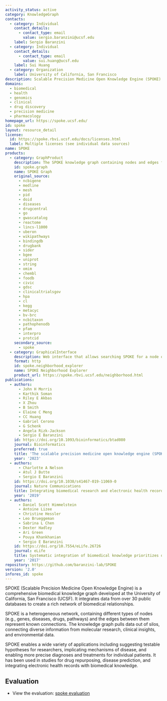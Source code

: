 ```yaml
---
activity_status: active
category: KnowledgeGraph
contacts:
  - category: Individual
    contact_details:
      - contact_type: email
        value: sergio.baranzini@ucsf.edu
    label: Sergio Baranzini
  - category: Individual
    contact_details:
      - contact_type: email
        value: sui.huang@ucsf.edu
    label: Sui Huang
  - category: Organization
    label: University of California, San Francisco
description: Scalable Precision Medicine Open Knowledge Engine (SPOKE) is a comprehensive biomedical knowledge graph that connects diverse data from multiple domains to enable discovery and precision medicine applications.
domains:
  - biomedical
  - health
  - genomics
  - clinical
  - drug discovery
  - precision medicine
  - pharmacology
homepage_url: https://spoke.ucsf.edu/
id: spoke
layout: resource_detail
license:
  id: https://spoke.rbvi.ucsf.edu/docs/licenses.html
  label: Multiple licenses (see individual data sources)
name: SPOKE
products:
  - category: GraphProduct
    description: The SPOKE knowledge graph containing nodes and edges from multiple biomedical data sources.
    id: spoke.graph
    name: SPOKE Graph
    original_source:
      - ncbigene
      - medline
      - mesh
      - pid
      - doid
      - diseases
      - drugcentral
      - go
      - gwascatalog
      - reactome
      - lincs-l1000
      - uberon
      - wikipathways
      - bindingdb
      - drugbank
      - sider
      - bgee
      - uniprot
      - string
      - omim
      - chembl
      - foodb
      - civic
      - gdsc
      - clinicaltrialsgov
      - hpa
      - cl
      - kegg
      - metacyc
      - bv-brc
      - ncbitaxon
      - pathophenodb
      - pfam
      - interpro
      - protcid
    secondary_source:
      - spoke
  - category: GraphicalInterface
    description: Web interface that allows searching SPOKE for a node of interest and viewing its immediate connectivity neighborhood.
    format: http
    id: spoke.neighborhood_explorer
    name: SPOKE Neighborhood Explorer
    product_url: https://spoke.rbvi.ucsf.edu/neighborhood.html
publications:
  - authors:
      - John H Morris
      - Karthik Soman
      - Riley E Akbas
      - X Zhou
      - B Smith
      - Elaine C Meng
      - CC Huang
      - Gabriel Cerono
      - G Schenk
      - Angela Rizk-Jackson
      - Sergio E Baranzini
    id: https://doi.org/10.1093/bioinformatics/btad080
    journal: Bioinformatics
    preferred: true
    title: 'The scalable precision medicine open knowledge engine (SPOKE): a massive knowledge graph of biomedical information'
    year: '2023'
  - authors:
      - Charlotte A Nelson
      - Atul J Butte
      - Sergio E Baranzini
    id: https://doi.org/10.1038/s41467-019-11069-0
    journal: Nature Communications
    title: Integrating biomedical research and electronic health records to create knowledge-based biologically meaningful machine-readable embeddings
    year: '2019'
  - authors:
      - Daniel Scott Himmelstein
      - Antoine Lizee
      - Christine Hessler
      - Leo Brueggeman
      - Sabrina L Chen
      - Dexter Hadley
      - Ari Green
      - Pouya Khankhanian
      - Sergio E Baranzini
    id: https://doi.org/10.7554/eLife.26726
    journal: eLife
    title: Systematic integration of biomedical knowledge prioritizes drugs for repurposing
    year: '2017'
repository: https://github.com/baranzini-lab/SPOKE
version: '2.0'
infores_id: spoke
---
```


SPOKE (Scalable Precision Medicine Open Knowledge Engine) is a comprehensive biomedical knowledge graph developed at the University of California, San Francisco (UCSF). It integrates data from over 30 public databases to create a rich network of biomedical relationships. 

SPOKE is a heterogeneous network, containing different types of nodes (e.g., genes, diseases, drugs, pathways) and the edges between them represent known connections. The knowledge graph pulls data out of silos, connecting diverse information from molecular research, clinical insights, and environmental data.

SPOKE enables a wide variety of applications including suggesting testable hypotheses for researchers, implicating mechanisms of disease, and enabling more precise diagnoses and treatments for individual patients. It has been used in studies for drug repurposing, disease prediction, and integrating electronic health records with biomedical knowledge.

## Evaluation

- View the evaluation: [spoke evaluation](spoke_eval.html)
